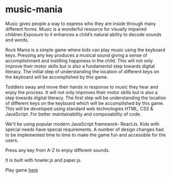 # music-mania

Music gives people a way to express who they are inside through many different forms. Music is a wonderful resource for visually impaired children.Exposure to it enhances a child’s natural ability to decode sounds and words. 

Rock Mania is a simple game where kids can play music using the keyboard keys. Pressing any key produces a musical sound giving a sense of accomplishment and instilling happiness in the child. This will not only improve their motor skills but is also a fundamentsl step towards digital literacy. The initial step of understanding the location of different keys on the keyboard will be accomplished by this game. 

Toddlers sway and move their hands in response to music they hear and enjoy the process. It will not only improves their motor skills but is also a step towards digital literacy. The first step will be understanding the location of different keys on the keyboard which will be accomplished by this game.  This will be developed using standard web technologies HTML, CSS & JavaScript. For better maintainability and composability of code. 

We'll be using  popular modern JavaScript framework- ReactJs. Kids with special needs have special requirements. A number of design changes had to be implemented time to time to make the game fun and accessible for the users.

Press any key from A-Z to enjoy different sounds.

It is built with howler.js and paper.js.

Play game [here](https://umang-jain.github.io/)
